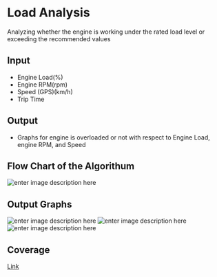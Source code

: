 # Load Analysis
Analyzing whether the engine is working under the rated load level or exceeding
the recommended values

## Input 
-   Engine Load(%)
-   Engine RPM(rpm)
-   Speed (GPS)(km/h)
-   Trip Time

## Output
-   Graphs for engine is overloaded or not with respect to Engine Load, engine RPM, and Speed

## Flow Chart of the Algorithum

![enter image description here](https://github.com/prithvisekhar/VehicalDiagnosticAlgo/blob/gh-pages/Function/DIAEngineAnalysis/DIAEngineAnalysis_LoadAnalysis/FlowChart.png)


## Output Graphs 

![enter image description here](https://github.com/prithvisekhar/VehicalDiagnosticAlgo/blob/gh-pages/Function/DIAEngineAnalysis/DIAEngineAnalysis_LoadAnalysis/Result/Dataset-1/Engine_Load.png)
![enter image description here](https://github.com/prithvisekhar/VehicalDiagnosticAlgo/blob/gh-pages/Function/DIAEngineAnalysis/DIAEngineAnalysis_LoadAnalysis/Result/Dataset-1/Engine_RPM.png)
![enter image description here](https://github.com/prithvisekhar/VehicalDiagnosticAlgo/blob/gh-pages/Function/DIAEngineAnalysis/DIAEngineAnalysis_LoadAnalysis/Result/Dataset-1/Vehicle_Speed.png)

## Coverage
[Link](https://raw.githack.com/prithvisekhar/VehicalDiagnosticAlgo/gh-pages/Function/DIAEngineAnalysis/DIAEngineAnalysis_LoadAnalysis/htmlcov/index.html)

